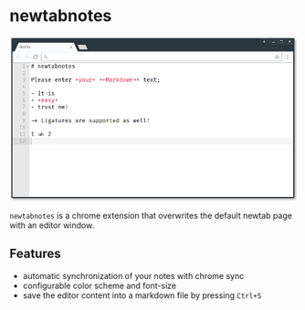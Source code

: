 # newtabnotes

![screenshot](screenshot.png)

`newtabnotes` is a chrome extension that overwrites the default newtab page with an editor window.

## Features

- automatic synchronization of your notes with chrome sync
- configurable color scheme and font-size
- save the editor content into a markdown file by pressing `Ctrl+S`
